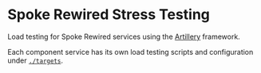 # Spoke Rewired Stress Testing

Load testing for Spoke Rewired services using the [Artillery](https://www.artillery.io/) framework.

Each component service has its own load testing scripts and configuration under [`./targets`](`./targets`).
